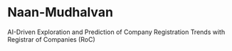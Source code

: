 # Naan-Mudhalvan

AI-Driven Exploration and Prediction of Company Registration Trends with Registrar of Companies (RoC)
